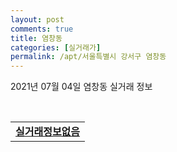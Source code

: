 ```yaml
---
layout: post
comments: true
title: 염창동
categories: [실거래가]
permalink: /apt/서울특별시 강서구 염창동
---
```


2021년 07월 04일 염창동 실거래 정보

<script type="text/javascript">
  google.charts.load('current', {'packages':['corechart']});
  google.charts.setOnLoadCallback(drawChart);

  function drawChart() {
    var data = google.visualization.arrayToDataTable([['거래일', '매매', '전월세', '전매'], ['20-07', 125, 108, 0], ['20-08', 58, 175, 0], ['20-09', 37, 129, 0], ['20-10', 52, 125, 0], ['20-11', 66, 78, 0], ['20-12', 63, 113, 0], ['21-01', 40, 133, 0], ['21-02', 32, 119, 0], ['21-03', 23, 137, 0], ['21-04', 28, 119, 0], ['21-05', 41, 89, 0], ['21-06', 12, 66, 0]]);

    var options = {
      title: '최근 유형별 거래량 추이',
      legend: { position: 'bottom' }
    };

    var chart = new google.visualization.LineChart(document.getElementById('columnchart_material'));
    chart.draw(data, (options));
  }
</script>

<div id="columnchart_material" style="width: 95%; margin-left: -35px; display: block"></div>
<br>
<table>
  <tr>
    <td colspan="4" style="font-weight: bold;"><a href="https://search.naver.com/search.naver?query=염창동 실거래정보없음">실거래정보없음</a></td>
  </tr>
    
</table>
    
